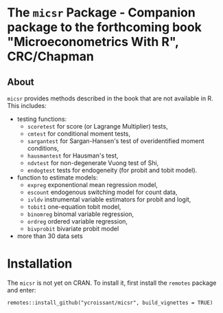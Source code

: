 # The `micsr` Package - Companion package to the forthcoming book "Microeconometrics With R", CRC/Chapman

## About

`micsr` provides methods described in the book that are not available in R. This includes:

- testing functions:
  - `scoretest` for score (or Lagrange Multiplier) tests,
  - `cmtest` for conditional moment tests,
  - `sargantest` for Sargan-Hansen's test of overidentified moment
    conditions,
  - `hausmantest` for Hausman's test,
  - `ndvtest` for non-degenerate Vuong test of Shi,
  - `endogtest` tests for endogeneity (for probit and tobit model).
- function to estimate models:
  - `expreg` exponentional mean regression model,
  - `escount` endogenous switching model for count data,
  - `ivldv` instrumental variable estimators for probit and logit,
  - `tobit1` one-equation tobit model,
  - `binomreg` binomal variable regression,
  - `ordreg` ordered variable regression,
  - `bivprobit` bivariate probit model
- more than 30 data sets

# Installation

The `micsr` is not yet on CRAN. To install it, first install the `remotes` package and enter:

```
remotes::install_github("ycroissant/micsr", build_vignettes = TRUE)
```
